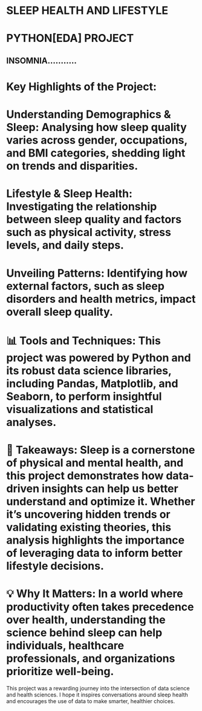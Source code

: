 # SLEEP HEALTH AND LIFESTYLE 
# PYTHON[EDA] PROJECT
## INSOMNIA...........


# Key Highlights of the Project:
# Understanding Demographics & Sleep: Analysing how sleep quality varies across gender, occupations, and BMI categories, shedding light on trends and disparities.
# Lifestyle & Sleep Health: Investigating the relationship between sleep quality and factors such as physical activity, stress levels, and daily steps.
# Unveiling Patterns: Identifying how external factors, such as sleep disorders and health metrics, impact overall sleep quality.

# 📊 Tools and Techniques: This project was powered by Python and its robust data science libraries, including Pandas, Matplotlib, and Seaborn, to perform insightful visualizations and statistical analyses.

# 🌟 Takeaways: Sleep is a cornerstone of physical and mental health, and this project demonstrates how data-driven insights can help us better understand and optimize it. Whether it’s uncovering hidden trends or validating existing theories, this analysis highlights the importance of leveraging data to inform better lifestyle decisions.

# 💡 Why It Matters: In a world where productivity often takes precedence over health, understanding the science behind sleep can help individuals, healthcare professionals, and organizations prioritize well-being.
This project was a rewarding journey into the intersection of data science and health sciences. I hope it inspires conversations around sleep health and encourages the use of data to make smarter, healthier choices.
